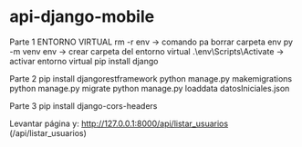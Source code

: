 # api-django-mobile

Parte 1 ENTORNO VIRTUAL
rm -r env → comando pa borrar carpeta env
py -m venv env → crear carpeta del entorno virtual
.\env\Scripts\Activate → activar entorno virtual
pip install django


Parte 2 
pip install djangorestframework
python manage.py makemigrations
python manage.py migrate
python manage.py loaddata datosIniciales.json

Parte 3
pip install django-cors-headers

Levantar página y: http://127.0.0.1:8000/api/listar_usuarios (/api/listar_usuarios)